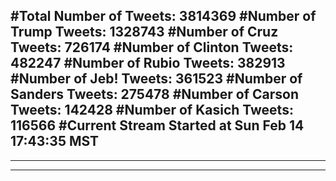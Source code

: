 #Total Number of Tweets: 3814369 
#Number of Trump Tweets: 1328743
#Number of Cruz Tweets: 726174
#Number of Clinton Tweets: 482247
#Number of Rubio Tweets: 382913
#Number of Jeb! Tweets: 361523
#Number of Sanders Tweets: 275478
#Number of Carson Tweets: 142428
#Number of Kasich Tweets: 116566
#Current Stream Started at Sun Feb 14 17:43:35 MST
---
---
---
